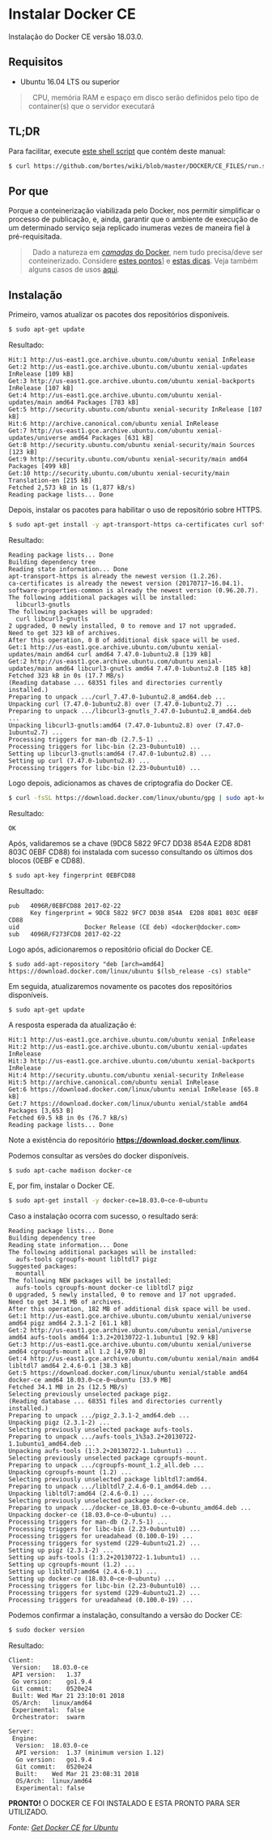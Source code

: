# Instalar Docker CE

Instalação do Docker CE versão 18.03.0.

## Requisitos

+ Ubuntu 16.04 LTS ou superior

> &nbsp;
> CPU, memória RAM e espaço em disco serão definidos pelo tipo de container(s) que o servidor executará
> &nbsp;

## TL;DR

Para facilitar, execute [este shell script](./CE_FILES/run.sh) que contém deste manual:

```bash
$ curl https://github.com/bortes/wiki/blob/master/DOCKER/CE_FILES/run.sh | sudo bash
```

## Por que

Porque a conteinerização viabilizada pelo Docker, nos permitir simplificar o processo de publicação, e, ainda, garantir que o ambiente de execução de um determinado serviço seja replicado inumeras vezes de maneira fiel à pré-requisitada.

> &nbsp;
> Dado a natureza em [_camadas_ do Docker](https://medium.com/@jessgreb01/digging-into-docker-layers-c22f948ed612), nem tudo precisa/deve ser conteinerizado.
> Considere [estes pontos](https://containerjournal.com/2017/12/01/5-bad-reasons-use-containers/)] e [estas dicas](https://blog.abevoelker.com/why-i-dont-use-docker-much-anymore/).
> Veja também alguns casos de usos [aqui](http://blog.kontena.io/docker-in-production-good-bad-ugly/).
> &nbsp;

## Instalação

Primeiro, vamos atualizar os pacotes dos repositórios disponíveis.

```bash
$ sudo apt-get update
```

Resultado:

```
Hit:1 http://us-east1.gce.archive.ubuntu.com/ubuntu xenial InRelease
Get:2 http://us-east1.gce.archive.ubuntu.com/ubuntu xenial-updates InRelease [109 kB]                       
Get:3 http://us-east1.gce.archive.ubuntu.com/ubuntu xenial-backports InRelease [107 kB]                                           
Get:4 http://us-east1.gce.archive.ubuntu.com/ubuntu xenial-updates/main amd64 Packages [783 kB]                                              
Get:5 http://security.ubuntu.com/ubuntu xenial-security InRelease [107 kB]                             
Hit:6 http://archive.canonical.com/ubuntu xenial InRelease                                                        
Get:7 http://us-east1.gce.archive.ubuntu.com/ubuntu xenial-updates/universe amd64 Packages [631 kB]               
Get:8 http://security.ubuntu.com/ubuntu xenial-security/main Sources [123 kB]                                      
Get:9 http://security.ubuntu.com/ubuntu xenial-security/main amd64 Packages [499 kB]
Get:10 http://security.ubuntu.com/ubuntu xenial-security/main Translation-en [215 kB]
Fetched 2,573 kB in 1s (1,877 kB/s)                             
Reading package lists... Done
```

Depois, instalar os pacotes para habilitar o uso de repositório sobre HTTPS.

```bash
$ sudo apt-get install -y apt-transport-https ca-certificates curl software-properties-common
```

Resultado:

```
Reading package lists... Done
Building dependency tree       
Reading state information... Done
apt-transport-https is already the newest version (1.2.26).
ca-certificates is already the newest version (20170717~16.04.1).
software-properties-common is already the newest version (0.96.20.7).
The following additional packages will be installed:
  libcurl3-gnutls
The following packages will be upgraded:
  curl libcurl3-gnutls
2 upgraded, 0 newly installed, 0 to remove and 17 not upgraded.
Need to get 323 kB of archives.
After this operation, 0 B of additional disk space will be used.
Get:1 http://us-east1.gce.archive.ubuntu.com/ubuntu xenial-updates/main amd64 curl amd64 7.47.0-1ubuntu2.8 [139 kB]
Get:2 http://us-east1.gce.archive.ubuntu.com/ubuntu xenial-updates/main amd64 libcurl3-gnutls amd64 7.47.0-1ubuntu2.8 [185 kB]
Fetched 323 kB in 0s (17.7 MB/s)     
(Reading database ... 68351 files and directories currently installed.)
Preparing to unpack .../curl_7.47.0-1ubuntu2.8_amd64.deb ...
Unpacking curl (7.47.0-1ubuntu2.8) over (7.47.0-1ubuntu2.7) ...
Preparing to unpack .../libcurl3-gnutls_7.47.0-1ubuntu2.8_amd64.deb ...
Unpacking libcurl3-gnutls:amd64 (7.47.0-1ubuntu2.8) over (7.47.0-1ubuntu2.7) ...
Processing triggers for man-db (2.7.5-1) ...
Processing triggers for libc-bin (2.23-0ubuntu10) ...
Setting up libcurl3-gnutls:amd64 (7.47.0-1ubuntu2.8) ...
Setting up curl (7.47.0-1ubuntu2.8) ...
Processing triggers for libc-bin (2.23-0ubuntu10) ...
```

Logo depois, adicionamos as chaves de criptografia do Docker CE.

```bash
$ curl -fsSL https://download.docker.com/linux/ubuntu/gpg | sudo apt-key add -
```

Resultado:

```
OK
```

Após, validaremos se a chave (9DC8 5822 9FC7 DD38 854A  E2D8 8D81 803C 0EBF CD88) foi instalada com sucesso consultando os últimos dos blocos (0EBF e CD88).

```bash
$ sudo apt-key fingerprint 0EBFCD88
```

Resultado:

```
pub   4096R/0EBFCD88 2017-02-22
      Key fingerprint = 9DC8 5822 9FC7 DD38 854A  E2D8 8D81 803C 0EBF CD88
uid                  Docker Release (CE deb) <docker@docker.com>
sub   4096R/F273FCD8 2017-02-22

```

Logo após, adicionaremos o repositório oficial do Docker CE.

```
$ sudo add-apt-repository "deb [arch=amd64] https://download.docker.com/linux/ubuntu $(lsb_release -cs) stable"
```

Em seguida, atualizaremos novamente os pacotes dos repositórios disponíveis.

```
$ sudo apt-get update
```

A resposta esperada da atualização é:

```
Hit:1 http://us-east1.gce.archive.ubuntu.com/ubuntu xenial InRelease
Hit:2 http://us-east1.gce.archive.ubuntu.com/ubuntu xenial-updates InRelease
Hit:3 http://us-east1.gce.archive.ubuntu.com/ubuntu xenial-backports InRelease
Hit:4 http://security.ubuntu.com/ubuntu xenial-security InRelease
Hit:5 http://archive.canonical.com/ubuntu xenial InRelease
Get:6 https://download.docker.com/linux/ubuntu xenial InRelease [65.8 kB]
Get:7 https://download.docker.com/linux/ubuntu xenial/stable amd64 Packages [3,653 B]
Fetched 69.5 kB in 0s (76.7 kB/s)
Reading package lists... Done
```

Note a existência do repositório **https://download.docker.com/linux**.

Podemos consultar as versões do docker disponíveis.

```bash
$ sudo apt-cache madison docker-ce
```

E, por fim, instalar o Docker CE.

```bash
$ sudo apt-get install -y docker-ce=18.03.0~ce-0~ubuntu
```

Caso a instalação ocorra com sucesso, o resultado será:

```
Reading package lists... Done
Building dependency tree       
Reading state information... Done
The following additional packages will be installed:
  aufs-tools cgroupfs-mount libltdl7 pigz
Suggested packages:
  mountall
The following NEW packages will be installed:
  aufs-tools cgroupfs-mount docker-ce libltdl7 pigz
0 upgraded, 5 newly installed, 0 to remove and 17 not upgraded.
Need to get 34.1 MB of archives.
After this operation, 182 MB of additional disk space will be used.
Get:1 http://us-east1.gce.archive.ubuntu.com/ubuntu xenial/universe amd64 pigz amd64 2.3.1-2 [61.1 kB]
Get:2 http://us-east1.gce.archive.ubuntu.com/ubuntu xenial/universe amd64 aufs-tools amd64 1:3.2+20130722-1.1ubuntu1 [92.9 kB]
Get:3 http://us-east1.gce.archive.ubuntu.com/ubuntu xenial/universe amd64 cgroupfs-mount all 1.2 [4,970 B]
Get:4 http://us-east1.gce.archive.ubuntu.com/ubuntu xenial/main amd64 libltdl7 amd64 2.4.6-0.1 [38.3 kB]
Get:5 https://download.docker.com/linux/ubuntu xenial/stable amd64 docker-ce amd64 18.03.0~ce-0~ubuntu [33.9 MB]
Fetched 34.1 MB in 2s (12.5 MB/s)    
Selecting previously unselected package pigz.
(Reading database ... 68351 files and directories currently installed.)
Preparing to unpack .../pigz_2.3.1-2_amd64.deb ...
Unpacking pigz (2.3.1-2) ...
Selecting previously unselected package aufs-tools.
Preparing to unpack .../aufs-tools_1%3a3.2+20130722-1.1ubuntu1_amd64.deb ...
Unpacking aufs-tools (1:3.2+20130722-1.1ubuntu1) ...
Selecting previously unselected package cgroupfs-mount.
Preparing to unpack .../cgroupfs-mount_1.2_all.deb ...
Unpacking cgroupfs-mount (1.2) ...
Selecting previously unselected package libltdl7:amd64.
Preparing to unpack .../libltdl7_2.4.6-0.1_amd64.deb ...
Unpacking libltdl7:amd64 (2.4.6-0.1) ...
Selecting previously unselected package docker-ce.
Preparing to unpack .../docker-ce_18.03.0~ce-0~ubuntu_amd64.deb ...
Unpacking docker-ce (18.03.0~ce-0~ubuntu) ...
Processing triggers for man-db (2.7.5-1) ...
Processing triggers for libc-bin (2.23-0ubuntu10) ...
Processing triggers for ureadahead (0.100.0-19) ...
Processing triggers for systemd (229-4ubuntu21.2) ...
Setting up pigz (2.3.1-2) ...
Setting up aufs-tools (1:3.2+20130722-1.1ubuntu1) ...
Setting up cgroupfs-mount (1.2) ...
Setting up libltdl7:amd64 (2.4.6-0.1) ...
Setting up docker-ce (18.03.0~ce-0~ubuntu) ...
Processing triggers for libc-bin (2.23-0ubuntu10) ...
Processing triggers for systemd (229-4ubuntu21.2) ...
Processing triggers for ureadahead (0.100.0-19) ...
```

Podemos confirmar a instalação, consultando a versão do Docker CE:

```bash
$ sudo docker version
```

Resultado:

```
Client:
 Version:	18.03.0-ce
 API version:	1.37
 Go version:	go1.9.4
 Git commit:	0520e24
 Built:	Wed Mar 21 23:10:01 2018
 OS/Arch:	linux/amd64
 Experimental:	false
 Orchestrator:	swarm

Server:
 Engine:
  Version:	18.03.0-ce
  API version:	1.37 (minimum version 1.12)
  Go version:	go1.9.4
  Git commit:	0520e24
  Built:	Wed Mar 21 23:08:31 2018
  OS/Arch:	linux/amd64
  Experimental:	false
```

**PRONTO!** O DOCKER CE FOI INSTALADO E ESTA PRONTO PARA SER UTILIZADO.

_Fonte: [Get Docker CE for Ubuntu](https://docs.docker.com/install/linux/docker-ce/ubuntu/#install-docker-ce)_
